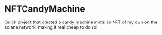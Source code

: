 # NFTCandyMachine

Quick project that created a candy machine mints an NFT of my own on the solana network, making it real cheap to do so!
